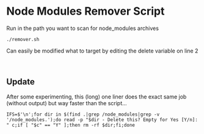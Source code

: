 # Node Modules Remover Script
Run in the path you want to scan for node_modules archives

```shell
./remover.sh
```

Can easily be modified what to target by editing the delete variable on line 2

<br>

## Update

After some experimenting, this (long) one liner does the exact same job (without output) but way faster than the script...

```shell
IFS=$'\n';for dir in $(find .|grep /node_modules|grep -v '/node_modules.');do read -p "$dir - Delete this? Empty for Yes [Y/n]: " c;if [ "$c" == "Y" ];then rm -rf $dir;fi;done
```
